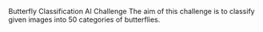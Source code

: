 Butterfly Classification AI Challenge
The aim of this challenge is to classify given images into 50 categories of butterflies.
